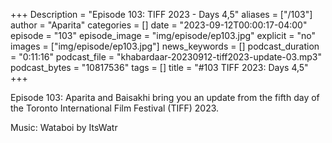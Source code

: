 +++
Description = "Episode 103: TIFF 2023 - Days 4,5"
aliases = ["/103"]
author = "Aparita"
categories = []
date = "2023-09-12T00:00:17-04:00"
episode = "103"
episode_image = "img/episode/ep103.jpg"
explicit = "no"
images = ["img/episode/ep103.jpg"]
news_keywords = []
podcast_duration = "0:11:16"
podcast_file = "khabardaar-20230912-tiff2023-update-03.mp3"
podcast_bytes = "10817536"
tags = []
title = "#103 TIFF 2023: Days 4,5"
+++

Episode 103: Aparita and Baisakhi bring you an update from the fifth day of the Toronto International Film Festival (TIFF) 2023.

Music: Wataboi by ItsWatr